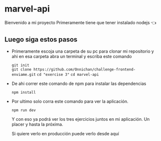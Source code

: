 # marvel-api

Bienvenido a mi proyecto
Primeramente tiene que tener instalado nodejs 👈

## Luego siga estos pasos

<ul>
  <li>Primeramente escoja una carpeta de su pc para clonar mi repositorio y ahi en esa carpeta abra un terminal y escriba este comando </li>
  
  `git init`<br/>
  `git clone https://github.com/Onnichan/challenge-frontend-enviame.git`
  `cd "exercise 3"`
  `cd marvel-api`

  <li>De ahi correr este comando de npm para instalar las dependencias</li>
  
  `npm install`<br />
  <li>Por ultimo solo corra este comando para ver la aplicación.</li>

  `npm run dev`

  Y con eso ya podrá ver los tres ejercicios juntos en mi aplicación. Un placer y hasta la próxima.

  Si quiere verlo en producción puede verlo desde aquí
</ul>
